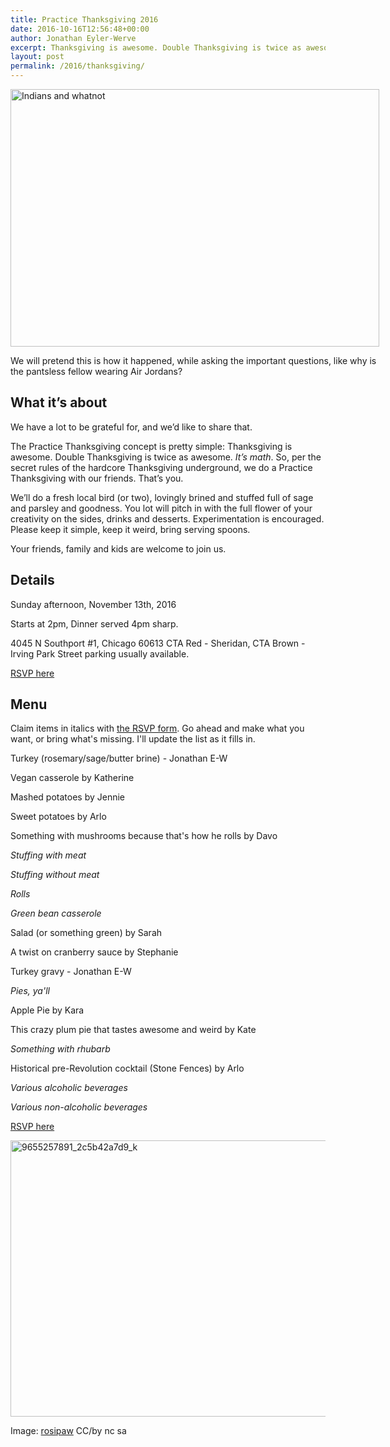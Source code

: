 ```yaml
---
title: Practice Thanksgiving 2016
date: 2016-10-16T12:56:48+00:00
author: Jonathan Eyler-Werve
excerpt: Thanksgiving is awesome. Double Thanksgiving is twice as awesome. It’s math.
layout: post
permalink: /2016/thanksgiving/
---
```

<div id="attachment_1382" style="width: 600px" class="wp-caption aligncenter">
  <img class="size-large wp-image-1382" src="http://www.eylerwerve.com/wp-content/uploads/2015/10/The_Landing_of_William_Penn_cph.3g12141-590x412.jpg" alt="Indians and whatnot" width="590" height="412" srcset="http://www.eylerwerve.com/wp-content/uploads/2015/10/The_Landing_of_William_Penn_cph.3g12141-300x210.jpg 300w, http://www.eylerwerve.com/wp-content/uploads/2015/10/The_Landing_of_William_Penn_cph.3g12141-590x412.jpg 590w, http://www.eylerwerve.com/wp-content/uploads/2015/10/The_Landing_of_William_Penn_cph.3g12141-226x158.jpg 226w" sizes="(max-width: 590px) 100vw, 590px" />

  <p class="wp-caption-text">
    We will pretend this is how it happened, while asking the important questions, like why is the pantsless fellow wearing Air Jordans?
  </p>
</div>

## What it&#8217;s about

We have a lot to be grateful for, and we’d like to share that.

The Practice Thanksgiving concept is pretty simple: Thanksgiving is awesome. Double Thanksgiving is twice as awesome. _It’s math_. So, per the secret rules of the hardcore Thanksgiving underground, we do a Practice Thanksgiving with our friends. That’s you.

We’ll do a fresh local bird (or two), lovingly brined and stuffed full of sage and parsley and goodness. You lot will pitch in with the full flower of your creativity on the sides, drinks and desserts. Experimentation is encouraged.
Please keep it simple, keep it weird, bring serving spoons.

Your friends, family and kids are welcome to join us.

## Details

Sunday afternoon, November 13th, 2016

Starts at 2pm, Dinner served 4pm sharp.

4045 N Southport #1, Chicago 60613
CTA Red - Sheridan, CTA Brown - Irving Park
Street parking usually available.

[RSVP here](https://docs.google.com/forms/d/e/1FAIpQLScoUtB5cdmg33csEVRG7c7WBX4dkaSqCCNyUFDRDpKKAIRtaQ/viewform)

## Menu

Claim items in italics with [the RSVP form](https://docs.google.com/forms/d/e/1FAIpQLScoUtB5cdmg33csEVRG7c7WBX4dkaSqCCNyUFDRDpKKAIRtaQ/viewform). Go ahead and make what you want, or bring what's missing. I'll update the list as it fills in.

Turkey (rosemary/sage/butter brine) - Jonathan E-W

Vegan casserole by Katherine

Mashed potatoes by Jennie

Sweet potatoes by Arlo

Something with mushrooms because that's how he rolls by Davo

_Stuffing with meat_

_Stuffing without meat_

_Rolls_

_Green bean casserole_

Salad (or something green) by Sarah

A twist on cranberry sauce by Stephanie

Turkey gravy - Jonathan E-W

_Pies, ya'll_

Apple Pie by Kara

This crazy plum pie that tastes awesome and weird by Kate

_Something with rhubarb_

Historical pre-Revolution cocktail (Stone Fences) by Arlo

_Various alcoholic beverages_

_Various non-alcoholic beverages_

[RSVP here](https://docs.google.com/forms/d/e/1FAIpQLScoUtB5cdmg33csEVRG7c7WBX4dkaSqCCNyUFDRDpKKAIRtaQ/viewform)

<img class="aligncenter size-large wp-image-1344" src="http://www.eylerwerve.com/wp-content/uploads/2014/11/9655257891_2c5b42a7d9_k-590x442.jpg" alt="9655257891_2c5b42a7d9_k" width="590" height="442" srcset="http://www.eylerwerve.com/wp-content/uploads/2014/11/9655257891_2c5b42a7d9_k-300x225.jpg 300w, http://www.eylerwerve.com/wp-content/uploads/2014/11/9655257891_2c5b42a7d9_k-590x442.jpg 590w, http://www.eylerwerve.com/wp-content/uploads/2014/11/9655257891_2c5b42a7d9_k-226x169.jpg 226w" sizes="(max-width: 590px) 100vw, 590px" />

Image: [rosipaw](https://www.flickr.com/photos/rosipaw/9655257891/in/photolist-8Lxrsu-5HYbnW-7jAENi-3LZro-5HYbpA-fHcHMD-936u32-7jAEFv-7Cu8F-b1fxbp-nJuoD1-5Fqrfu-2C4wcu-dtuiJM-hHtcTK-dNZv4X-hHrYkM-aE3Jub-hHrY4p-hHsrdW-dB5sC4-784MNd-9Qn4vX-dvCMED-9BgSoS-856JTM-4PurZ-9s63Dx-2kmWCU-714hhx-97X5Mg-gVHDZm-avkqGM-xDkpg-bvBDNV-5TrqrQ-w4sEQ-856JQM-5M5W8Q-o8Ef5r-b1iNiH-859RCq-4tYd34-dqUmxr-nVaz59-q814F-hHAE7W-4pS1tF-dvKxJQ-ejq5Zk) CC/by nc sa
